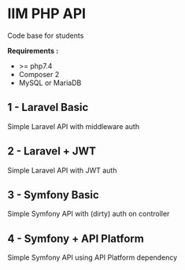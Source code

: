 # IIM PHP API
Code base for students

**Requirements :** 
- \>= php7.4
- Composer 2
- MySQL or MariaDB

## 1 - Laravel Basic

Simple Laravel API with middleware auth

## 2 - Laravel + JWT

Simple Laravel API with JWT auth

## 3 - Symfony Basic

Simple Symfony API with (dirty) auth on controller

## 4 - Symfony + API Platform

Simple Symfony API using API Platform dependency